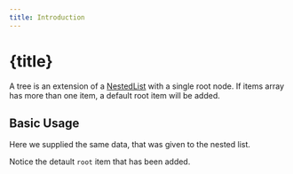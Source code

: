 ```yaml
---
title: Introduction
---
```


# {title}

A tree is an extension of a [NestedList](/nestedlist) with a single root node. If items array has more than one item,
a default root item will be added.

## Basic Usage

Here we supplied the same data, that was given to the nested list.

Notice the detault `root` item that has been added.

